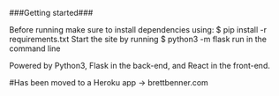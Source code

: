 ###Getting started### 

Before running make sure to install dependencies using:
$ pip install -r requirements.txt
Start the site by running $ python3 -m flask run in the command line


Powered by Python3, Flask in the back-end, and React in the front-end.

#Has been moved to a Heroku app -> brettbenner.com
